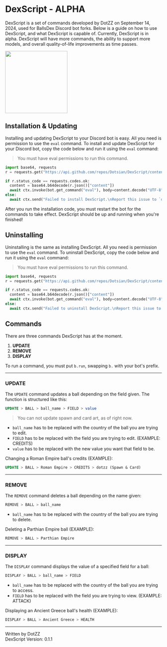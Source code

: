 # DexScript - ALPHA

DexScript is a set of commands developed by DotZZ on September 14, 2024, used for BallsDex Discord bot forks.
Below is a guide on how to use DexScript, and what DexScript is capable of.
Currently, DexScript is in alpha. DexScript will have more commands, the ability to support more models, and overall quality-of-life improvements as time passes.

<img src="https://i.imgur.com/uKfx0qO.png" width="200"> 

## Installation & Updating

Installing and updating DexScript to your Discord bot is easy. All you need is permission to use the `eval` command.
To install and update DexScript for your Discord bot, copy the code below and run it using the `eval` command:

> You must have eval permissions to run this command.

```py
import base64, requests
r = requests.get("https://api.github.com/repos/Dotsian/DexScript/contents/installer.py")

if r.status_code == requests.codes.ok:
  content = base64.b64decode(r.json()["content"])
  await ctx.invoke(bot.get_command("eval"), body=content.decode("UTF-8"))
else:
  await ctx.send("Failed to install DexScript.\nReport this issue to `dot_zz` on Discord.")
```

After you run the installation code, you must restart the bot for the commands to take effect.
DexScript should be up and running when you're finished!

## Uninstalling

Uninstalling is the same as installing DexScript. All you need is permission to use the `eval` command.
To uninstall DexScript, copy the code below and run it using the `eval` command:

> You must have eval permissions to run this command.

```py
import base64, requests
r = requests.get("https://api.github.com/repos/Dotsian/DexScript/contents/uninstaller.py")

if r.status_code == requests.codes.ok:
  content = base64.b64decode(r.json()["content"])
  await ctx.invoke(bot.get_command("eval"), body=content.decode("UTF-8"))
else:
  await ctx.send("Failed to uninstall DexScript.\nReport this issue to `dot_zz` on Discord.")
```

## Commands

There are three commands DexScript has at the moment.

1. **UPDATE**
2. **REMOVE**
3. **DISPLAY**

To run a command, you must put `b.run`, swapping `b.` with your bot's prefix.

-----------

### UPDATE

The `UPDATE` command updates a ball depending on the field given. The function is structured like this:<br>
```sql
UPDATE > BALL > ball_name > FIELD > value
```

> You can not update spawn and card art, as of right now.

- `ball_name` has to be replaced with the country of the ball you are trying to edit.
- `FIELD` has to be replaced with the field you are trying to edit. (EXAMPLE: CREDITS)
- `value` has to be replaced with the new value you want that field to be.

Changing a Roman Empire ball's credits (EXAMPLE):<br>
```sql
UPDATE > BALL > Roman Empire > CREDITS > dotzz (Spawn & Card)
```

-----------

### REMOVE

The `REMOVE` command deletes a ball depending on the name given:<br>
```sql
REMOVE > BALL > ball_name
```

- `ball_name` has to be replaced with the country of the ball you are trying to delete.

Deleting a Parthian Empire ball (EXAMPLE):<br>
```sql
REMOVE > BALL > Parthian Empire
```

-----------

### DISPLAY

The `DISPLAY` command displays the value of a specified field for a ball:<br>
```sql
DISPLAY > BALL > ball_name > FIELD
```

- `ball_name` has to be replaced with the country of the ball you are trying to access.
- `FIELD` has to be replaced with the field you are trying to view. (EXAMPLE: ATTACK)

Displaying an Ancient Greece ball's health (EXAMPLE):<br>
```sql
DISPLAY > BALL > Ancient Greece > HEALTH
```

-----------

Written by DotZZ <br>
DexScript Version: 0.1.1
